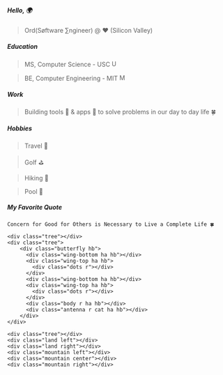 
<p></p>
<p>
  <div id="owl" class='owl'>
    <div class='obody'>
      <div class='owing'></div>
      <div class='owing'></div>
      <div class='ofeet'></div>
      <div class='ofeet right'></div>
      <div class='ofeather'></div>
    </div>
    <div class='ohead'>
      <div class='oeyes'>
        <div class='beak'></div>
        <div class='oeye'>
          <div class='pupil'></div>
        </div>
        <div class='oeye'>
          <div class='pupil'></div>
        </div>
      </div>
    </div>
  </div>
</p>
<p></p>

##### Hello, 🌍

> Ord(Søftware ∑ngineer) @ ❤️ (Silicon Valley)

##### Education

> MS, Computer Science - USC <img width="15" height="15" alt="USC_Trojan_Logo" src="https://github.com/user-attachments/assets/2268e526-942c-4d4b-84f4-08584a948b1a" />

> BE, Computer Engineering - MIT <img width="15" height="15" alt="MIT_Logo" src="https://github.com/user-attachments/assets/2adb1d9b-62c2-4393-8c21-56c0c1f4b05c" />


##### Work

> Building tools 🔧 & apps 📲 to solve problems in our day to day life 🍀

##### Hobbies

> Travel 🛫

> Golf ⛳️

> Hiking 🗻

> Pool 🌊

##### My Favorite Quote
```
Concern for Good for Others is Necessary to Live a Complete Life 🍀
```

<div class="forest">
	<div class="tree">
		<div class="bunny" role="img" aria-labelledby="alt">
		    <div class="body">
		        <div class="arm left-arm"></div>
		        <div class="arm right-arm"></div>
		        <div class="leg left-leg"></div>
		        <div class="leg right-leg"></div>
		    </div>
		    <div class="ear left-ear"></div>
		    <div class="ear right-ear"></div>
		    <div class="hair-back"></div>
		    <div class="head">
		        <div class="hair"></div>
		        <div class="cheek left-cheek"></div>
		        <div class="cheek right-cheek"></div>
		        <div class="eye left-eye"></div>
		        <div class="eye right-eye"></div>
		        <div class="mouth"></div>
		        <div class="nose"></div>
		    </div>
		</div>
	</div>
		
	<div class="tree"></div>		
	<div class="tree">
		<div class="butterfly hb">
		  <div class="wing-bottom ha hb"></div>
		  <div class="wing-top ha hb">
		    <div class="dots r"></div>
		  </div>
		  <div class="wing-bottom ha hb"></div>
		  <div class="wing-top ha hb">
		    <div class="dots r"></div>
		  </div>
		  <div class="body r ha hb"></div>
		  <div class="antenna r cat ha hb"></div>
		</div>
	</div>
	
	<div class="tree"></div>
	<div class="land left"></div>
	<div class="land right"></div>
	<div class="mountain left"></div>
	<div class="mountain center"></div>
	<div class="mountain right"></div>
</div>

<div class="cloud-container">
	<div class="cloud"></div>
	<div class="cloud center"></div>
	<div class="cloud"></div>
	<div class="cloud center"></div>
	<div class="cloud center small"></div>
	<div class="cloud center small"></div>
</div>
